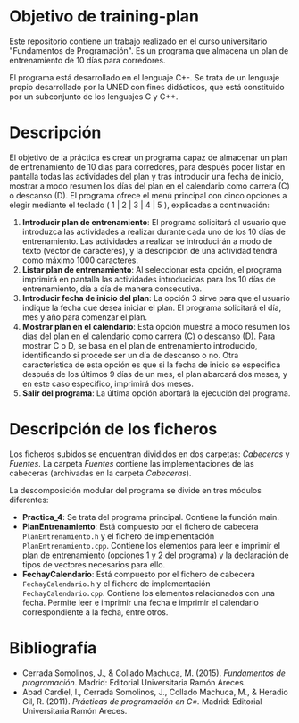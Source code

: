 # Objetivo de training-plan
Este repositorio contiene un trabajo realizado en el curso universitario "Fundamentos de Programación". Es un programa que almacena un plan de entrenamiento de 10 días para corredores. 

El programa está desarrollado en el lenguaje C+-. Se trata de un lenguaje propio desarrollado por la UNED con fines didácticos, que está constituido por un subconjunto de los lenguajes C y C++. 

# Descripción
El objetivo de la práctica es crear un programa capaz de almacenar un plan de entrenamiento de 10 días para corredores, para después poder listar en pantalla todas las actividades del plan y tras introducir una fecha de inicio, mostrar a modo resumen los días del plan en el calendario como carrera (C) o descanso (D).
El programa ofrece el menú principal con cinco opciones a elegir mediante el teclado ( 1 | 2 | 3 | 4 | 5 ), explicadas a continuación:
1. **Introducir plan de entrenamiento**: El programa solicitará al usuario que introduzca las actividades a realizar durante cada uno de los 10 días de entrenamiento. Las actividades a realizar se introducirán a modo de texto (vector de caracteres), y la descripción de una actividad tendrá como máximo 1000 caracteres.
2. **Listar plan de entrenamiento**: Al seleccionar esta opción, el programa imprimirá en pantalla las actividades introducidas para los 10 días de entrenamiento, día a día de manera consecutiva.
3. **Introducir fecha de inicio del plan**: La opción 3 sirve para que el usuario indique la fecha que desea iniciar el plan. El programa solicitará el día, mes y año para comenzar el plan.
4. **Mostrar plan en el calendario**: Esta opción muestra a modo resumen los días del plan en el calendario como carrera (C) o descanso (D). Para mostrar C o D, se basa en el plan de entrenamiento introducido, identificando si procede ser un día de descanso o no. Otra característica de esta opción es que si la fecha de inicio se especifica después de los últimos 9 días de un mes, el plan abarcará dos meses, y en este caso específico, imprimirá dos meses.
5. **Salir del programa**: La última opción abortará la ejecución del programa.

# Descripción de los ficheros
Los ficheros subidos se encuentran divididos en dos carpetas: _Cabeceras_ y _Fuentes_. La carpeta _Fuentes_ contiene las implementaciones de las cabeceras (archivadas en la carpeta _Cabeceras_).

La descomposición modular del programa se divide en tres módulos diferentes:
- **Practica_4**: Se trata del programa principal. Contiene la función main.
- **PlanEntrenamiento**: Está compuesto por el fichero de cabecera `PlanEntrenamiento.h` y el fichero de implementación `PlanEntrenamiento.cpp`. Contiene los elementos para leer e imprimir el plan de entrenamiento (opciones 1 y 2 del programa) y la declaración de tipos de vectores necesarios para ello.
- **FechayCalendario**: Está compuesto por el fichero de cabecera `FechayCalendario.h` y el fichero de implementación `FechayCalendario.cpp`. Contiene los elementos relacionados con una fecha. Permite leer e imprimir una fecha e imprimir el calendario correspondiente a la fecha, entre otros.

# Bibliografía
- Cerrada Somolinos, J., & Collado Machuca, M. (2015). _Fundamentos de programación_. Madrid: Editorial Universitaria Ramón Areces.
- Abad Cardiel, I., Cerrada Somolinos, J., Collado Machuca, M., & Heradio Gil, R. (2011). _Prácticas de programación en C±._ Madrid: Editorial Universitaria Ramón Areces.
